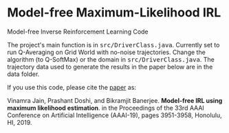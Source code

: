 # Model-free Maximum-Likelihood IRL
Model-free Inverse Reinforcement Learning Code

The project's main function is in <tt>src/DriverClass.java</tt>. Currently set to run Q-Averaging on Grid World with no-noise trajectories. Change the algorithm (to Q-SoftMax) or the domain in <tt>src/DriverClass.java</tt>. The trajectory data used to generate the results in the paper below are in the data folder.

If you use this code, please cite the <A HREF="http://www.cs.usm.edu/~banerjee/papers/jdbAAAI19.pdf">paper</A> as:

Vinamra Jain, Prashant Doshi, and Bikramjit Banerjee. <b>Model-free IRL using maximum likelihood estimation</b>. in the Proceedings of the 33rd AAAI Conference on Artificial Intelligence (AAAI-19), pages 3951-3958, Honolulu, HI, 2019.
